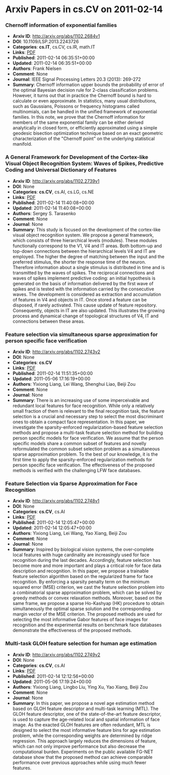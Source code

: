# Arxiv Papers in cs.CV on 2011-02-14
### Chernoff information of exponential families
- **Arxiv ID**: http://arxiv.org/abs/1102.2684v1
- **DOI**: 10.1109/LSP.2013.2243726
- **Categories**: **cs.IT**, cs.CV, cs.IR, math.IT
- **Links**: [PDF](http://arxiv.org/pdf/1102.2684v1)
- **Published**: 2011-02-14 06:35:51+00:00
- **Updated**: 2011-02-14 06:35:51+00:00
- **Authors**: Frank Nielsen
- **Comment**: None
- **Journal**: IEEE Signal Processing Letters 20.3 (2013): 269-272
- **Summary**: Chernoff information upper bounds the probability of error of the optimal Bayesian decision rule for $2$-class classification problems. However, it turns out that in practice the Chernoff bound is hard to calculate or even approximate. In statistics, many usual distributions, such as Gaussians, Poissons or frequency histograms called multinomials, can be handled in the unified framework of exponential families. In this note, we prove that the Chernoff information for members of the same exponential family can be either derived analytically in closed form, or efficiently approximated using a simple geodesic bisection optimization technique based on an exact geometric characterization of the "Chernoff point" on the underlying statistical manifold.



### A General Framework for Development of the Cortex-like Visual Object Recognition System: Waves of Spikes, Predictive Coding and Universal Dictionary of Features
- **Arxiv ID**: http://arxiv.org/abs/1102.2739v1
- **DOI**: None
- **Categories**: **cs.CV**, cs.AI, cs.LG, cs.NE
- **Links**: [PDF](http://arxiv.org/pdf/1102.2739v1)
- **Published**: 2011-02-14 11:40:08+00:00
- **Updated**: 2011-02-14 11:40:08+00:00
- **Authors**: Sergey S. Tarasenko
- **Comment**: None
- **Journal**: None
- **Summary**: This study is focused on the development of the cortex-like visual object recognition system. We propose a general framework, which consists of three hierarchical levels (modules). These modules functionally correspond to the V1, V4 and IT areas. Both bottom-up and top-down connections between the hierarchical levels V4 and IT are employed. The higher the degree of matching between the input and the preferred stimulus, the shorter the response time of the neuron. Therefore information about a single stimulus is distributed in time and is transmitted by the waves of spikes. The reciprocal connections and waves of spikes implement predictive coding: an initial hypothesis is generated on the basis of information delivered by the first wave of spikes and is tested with the information carried by the consecutive waves. The development is considered as extraction and accumulation of features in V4 and objects in IT. Once stored a feature can be disposed, if rarely activated. This cause update of feature repository. Consequently, objects in IT are also updated. This illustrates the growing process and dynamical change of topological structures of V4, IT and connections between these areas.



### Feature selection via simultaneous sparse approximation for person specific face verification
- **Arxiv ID**: http://arxiv.org/abs/1102.2743v2
- **DOI**: None
- **Categories**: **cs.CV**
- **Links**: [PDF](http://arxiv.org/pdf/1102.2743v2)
- **Published**: 2011-02-14 11:51:35+00:00
- **Updated**: 2011-05-06 17:16:19+00:00
- **Authors**: Yixiong Liang, Lei Wang, Shenghui Liao, Beiji Zou
- **Comment**: None
- **Journal**: None
- **Summary**: There is an increasing use of some imperceivable and redundant local features for face recognition. While only a relatively small fraction of them is relevant to the final recognition task, the feature selection is a crucial and necessary step to select the most discriminant ones to obtain a compact face representation. In this paper, we investigate the sparsity-enforced regularization-based feature selection methods and propose a multi-task feature selection method for building person specific models for face verification. We assume that the person specific models share a common subset of features and novelly reformulated the common subset selection problem as a simultaneous sparse approximation problem. To the best of our knowledge, it is the first time to apply the sparsity-enforced regularization methods for person specific face verification. The effectiveness of the proposed methods is verified with the challenging LFW face databases.



### Feature Selection via Sparse Approximation for Face Recognition
- **Arxiv ID**: http://arxiv.org/abs/1102.2748v1
- **DOI**: None
- **Categories**: **cs.CV**, cs.AI
- **Links**: [PDF](http://arxiv.org/pdf/1102.2748v1)
- **Published**: 2011-02-14 12:05:47+00:00
- **Updated**: 2011-02-14 12:05:47+00:00
- **Authors**: Yixiong Liang, Lei Wang, Yao Xiang, Beiji Zou
- **Comment**: None
- **Journal**: None
- **Summary**: Inspired by biological vision systems, the over-complete local features with huge cardinality are increasingly used for face recognition during the last decades. Accordingly, feature selection has become more and more important and plays a critical role for face data description and recognition. In this paper, we propose a trainable feature selection algorithm based on the regularized frame for face recognition. By enforcing a sparsity penalty term on the minimum squared error (MSE) criterion, we cast the feature selection problem into a combinatorial sparse approximation problem, which can be solved by greedy methods or convex relaxation methods. Moreover, based on the same frame, we propose a sparse Ho-Kashyap (HK) procedure to obtain simultaneously the optimal sparse solution and the corresponding margin vector of the MSE criterion. The proposed methods are used for selecting the most informative Gabor features of face images for recognition and the experimental results on benchmark face databases demonstrate the effectiveness of the proposed methods.



### Multi-task GLOH feature selection for human age estimation
- **Arxiv ID**: http://arxiv.org/abs/1102.2749v2
- **DOI**: None
- **Categories**: **cs.CV**, cs.AI
- **Links**: [PDF](http://arxiv.org/pdf/1102.2749v2)
- **Published**: 2011-02-14 12:12:56+00:00
- **Updated**: 2011-05-06 17:19:24+00:00
- **Authors**: Yixiong Liang, Lingbo Liu, Ying Xu, Yao Xiang, Beiji Zou
- **Comment**: None
- **Journal**: None
- **Summary**: In this paper, we propose a novel age estimation method based on GLOH feature descriptor and multi-task learning (MTL). The GLOH feature descriptor, one of the state-of-the-art feature descriptor, is used to capture the age-related local and spatial information of face image. As the exacted GLOH features are often redundant, MTL is designed to select the most informative feature bins for age estimation problem, while the corresponding weights are determined by ridge regression. This approach largely reduces the dimensions of feature, which can not only improve performance but also decrease the computational burden. Experiments on the public available FG-NET database show that the proposed method can achieve comparable performance over previous approaches while using much fewer features.



